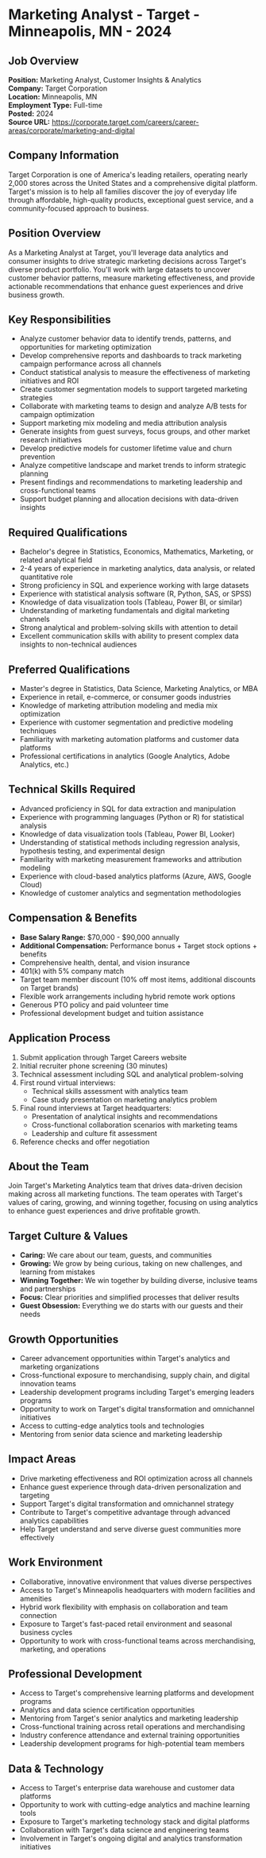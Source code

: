 # Marketing Analyst - Target - Minneapolis, MN - 2024

## Job Overview
**Position:** Marketing Analyst, Customer Insights & Analytics  
**Company:** Target Corporation  
**Location:** Minneapolis, MN  
**Employment Type:** Full-time  
**Posted:** 2024  
**Source URL:** https://corporate.target.com/careers/career-areas/corporate/marketing-and-digital

## Company Information
Target Corporation is one of America's leading retailers, operating nearly 2,000 stores across the United States and a comprehensive digital platform. Target's mission is to help all families discover the joy of everyday life through affordable, high-quality products, exceptional guest service, and a community-focused approach to business.

## Position Overview
As a Marketing Analyst at Target, you'll leverage data analytics and consumer insights to drive strategic marketing decisions across Target's diverse product portfolio. You'll work with large datasets to uncover customer behavior patterns, measure marketing effectiveness, and provide actionable recommendations that enhance guest experiences and drive business growth.

## Key Responsibilities
- Analyze customer behavior data to identify trends, patterns, and opportunities for marketing optimization
- Develop comprehensive reports and dashboards to track marketing campaign performance across all channels
- Conduct statistical analysis to measure the effectiveness of marketing initiatives and ROI
- Create customer segmentation models to support targeted marketing strategies
- Collaborate with marketing teams to design and analyze A/B tests for campaign optimization
- Support marketing mix modeling and media attribution analysis
- Generate insights from guest surveys, focus groups, and other market research initiatives
- Develop predictive models for customer lifetime value and churn prevention
- Analyze competitive landscape and market trends to inform strategic planning
- Present findings and recommendations to marketing leadership and cross-functional teams
- Support budget planning and allocation decisions with data-driven insights

## Required Qualifications
- Bachelor's degree in Statistics, Economics, Mathematics, Marketing, or related analytical field
- 2-4 years of experience in marketing analytics, data analysis, or related quantitative role
- Strong proficiency in SQL and experience working with large datasets
- Experience with statistical analysis software (R, Python, SAS, or SPSS)
- Knowledge of data visualization tools (Tableau, Power BI, or similar)
- Understanding of marketing fundamentals and digital marketing channels
- Strong analytical and problem-solving skills with attention to detail
- Excellent communication skills with ability to present complex data insights to non-technical audiences

## Preferred Qualifications
- Master's degree in Statistics, Data Science, Marketing Analytics, or MBA
- Experience in retail, e-commerce, or consumer goods industries
- Knowledge of marketing attribution modeling and media mix optimization
- Experience with customer segmentation and predictive modeling techniques
- Familiarity with marketing automation platforms and customer data platforms
- Professional certifications in analytics (Google Analytics, Adobe Analytics, etc.)

## Technical Skills Required
- Advanced proficiency in SQL for data extraction and manipulation
- Experience with programming languages (Python or R) for statistical analysis
- Knowledge of data visualization tools (Tableau, Power BI, Looker)
- Understanding of statistical methods including regression analysis, hypothesis testing, and experimental design
- Familiarity with marketing measurement frameworks and attribution modeling
- Experience with cloud-based analytics platforms (Azure, AWS, Google Cloud)
- Knowledge of customer analytics and segmentation methodologies

## Compensation & Benefits
- **Base Salary Range:** $70,000 - $90,000 annually
- **Additional Compensation:** Performance bonus + Target stock options + benefits
- Comprehensive health, dental, and vision insurance
- 401(k) with 5% company match
- Target team member discount (10% off most items, additional discounts on Target brands)
- Flexible work arrangements including hybrid remote work options
- Generous PTO policy and paid volunteer time
- Professional development budget and tuition assistance

## Application Process
1. Submit application through Target Careers website
2. Initial recruiter phone screening (30 minutes)
3. Technical assessment including SQL and analytical problem-solving
4. First round virtual interviews:
   - Technical skills assessment with analytics team
   - Case study presentation on marketing analytics problem
5. Final round interviews at Target headquarters:
   - Presentation of analytical insights and recommendations
   - Cross-functional collaboration scenarios with marketing teams
   - Leadership and culture fit assessment
6. Reference checks and offer negotiation

## About the Team
Join Target's Marketing Analytics team that drives data-driven decision making across all marketing functions. The team operates with Target's values of caring, growing, and winning together, focusing on using analytics to enhance guest experiences and drive profitable growth.

## Target Culture & Values
- **Caring:** We care about our team, guests, and communities
- **Growing:** We grow by being curious, taking on new challenges, and learning from mistakes
- **Winning Together:** We win together by building diverse, inclusive teams and partnerships
- **Focus:** Clear priorities and simplified processes that deliver results
- **Guest Obsession:** Everything we do starts with our guests and their needs

## Growth Opportunities
- Career advancement opportunities within Target's analytics and marketing organizations
- Cross-functional exposure to merchandising, supply chain, and digital innovation teams
- Leadership development programs including Target's emerging leaders programs
- Opportunity to work on Target's digital transformation and omnichannel initiatives
- Access to cutting-edge analytics tools and technologies
- Mentoring from senior data science and marketing leadership

## Impact Areas
- Drive marketing effectiveness and ROI optimization across all channels
- Enhance guest experience through data-driven personalization and targeting
- Support Target's digital transformation and omnichannel strategy
- Contribute to Target's competitive advantage through advanced analytics capabilities
- Help Target understand and serve diverse guest communities more effectively

## Work Environment
- Collaborative, innovative environment that values diverse perspectives
- Access to Target's Minneapolis headquarters with modern facilities and amenities
- Hybrid work flexibility with emphasis on collaboration and team connection
- Exposure to Target's fast-paced retail environment and seasonal business cycles
- Opportunity to work with cross-functional teams across merchandising, marketing, and operations

## Professional Development
- Access to Target's comprehensive learning platforms and development programs
- Analytics and data science certification opportunities
- Mentoring from Target's senior analytics and marketing leadership
- Cross-functional training across retail operations and merchandising
- Industry conference attendance and external training opportunities
- Leadership development programs for high-potential team members

## Data & Technology
- Access to Target's enterprise data warehouse and customer data platforms
- Opportunity to work with cutting-edge analytics and machine learning tools
- Exposure to Target's marketing technology stack and digital platforms
- Collaboration with Target's data science and engineering teams
- Involvement in Target's ongoing digital and analytics transformation initiatives